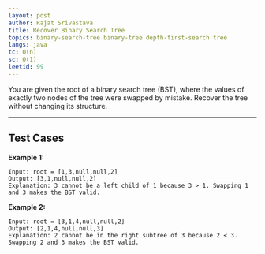 ```yaml
---
layout: post
author: Rajat Srivastava
title: Recover Binary Search Tree
topics: binary-search-tree binary-tree depth-first-search tree
langs: java
tc: O(n)
sc: O(1)
leetid: 99
---
```


You are given the root of a binary search tree (BST), 
where the values of exactly two nodes of the tree were swapped by mistake. 
Recover the tree without changing its structure.

---

## Test Cases

**Example 1:** 
```
Input: root = [1,3,null,null,2]
Output: [3,1,null,null,2]
Explanation: 3 cannot be a left child of 1 because 3 > 1. Swapping 1 and 3 makes the BST valid.
```

**Example 2:** 
```
Input: root = [3,1,4,null,null,2]
Output: [2,1,4,null,null,3]
Explanation: 2 cannot be in the right subtree of 3 because 2 < 3. Swapping 2 and 3 makes the BST valid.
```